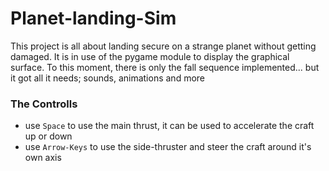 # Planet-landing-Sim
This project is all about landing secure on a strange planet without getting damaged. It is in use of the pygame module to display the graphical surface. To this moment, there is only the fall sequence implemented... but it got all it needs; sounds, animations and more

### The Controlls
  * use ``Space`` to use the main thrust, it can be used to accelerate the craft up or down
  * use ``Arrow-Keys`` to use the side-thruster and steer the craft around it's own axis
